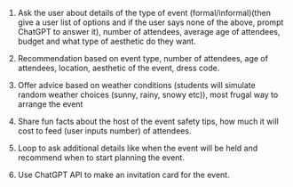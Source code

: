 1. Ask the user about details of the type of event (formal/informal)(then give a user list of options and if the user says none of the above, prompt ChatGPT to answer it), number of attendees, average age of attendees, budget and what type of aesthetic do they want.

2. Recommendation based on event type, number of attendees, age of attendees, location, aesthetic of the event, dress code.

3. Offer advice based on weather conditions (students will simulate random weather choices (sunny, rainy, snowy etc)), most frugal way to arrange the event 

4. Share fun facts about the host of the event safety tips, how much it will cost to feed (user inputs number) of attendees. 

5. Loop to ask additional details like when the event will be held and recommend when to start planning the event.
   
6. Use ChatGPT API to make an invitation card for the event.
